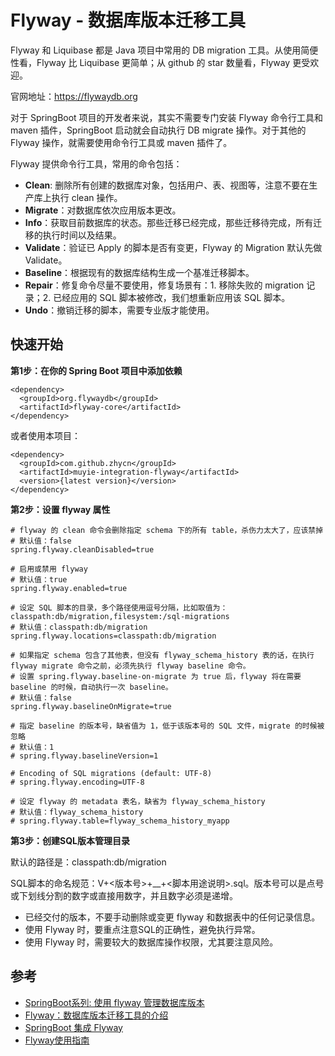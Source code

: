 # Flyway - 数据库版本迁移工具

Flyway 和 Liquibase 都是 Java 项目中常用的 DB migration 工具。从使用简便性看，Flyway 比 Liquibase 更简单；从 github 的 star 数量看，Flyway 更受欢迎。

官网地址：https://flywaydb.org

对于 SpringBoot 项目的开发者来说，其实不需要专门安装 Flyway 命令行工具和 maven 插件，SpringBoot 启动就会自动执行 DB migrate 操作。对于其他的 Flyway 操作，就需要使用命令行工具或 maven 插件了。

Flyway 提供命令行工具，常用的命令包括：

- **Clean**: 删除所有创建的数据库对象，包括用户、表、视图等，注意不要在生产库上执行 clean 操作。
- **Migrate**：对数据库依次应用版本更改。
- **Info**：获取目前数据库的状态。那些迁移已经完成，那些迁移待完成，所有迁移的执行时间以及结果。
- **Validate**：验证已 Apply 的脚本是否有变更，Flyway 的 Migration 默认先做 Validate。
- **Baseline**：根据现有的数据库结构生成一个基准迁移脚本。
- **Repair**：修复命令尽量不要使用，修复场景有：1. 移除失败的 migration 记录；2. 已经应用的 SQL 脚本被修改，我们想重新应用该 SQL 脚本。
- **Undo**：撤销迁移的脚本，需要专业版才能使用。

## 快速开始

**第1步：在你的 Spring Boot 项目中添加依赖**

```
<dependency>
  <groupId>org.flywaydb</groupId>
  <artifactId>flyway-core</artifactId>
</dependency>
```

或者使用本项目：

```
<dependency>
  <groupId>com.github.zhycn</groupId>
  <artifactId>muyie-integration-flyway</artifactId>
  <version>{latest version}</version>
</dependency>
```

**第2步：设置 flyway 属性**

```
# flyway 的 clean 命令会删除指定 schema 下的所有 table，杀伤力太大了，应该禁掉
# 默认值：false
spring.flyway.cleanDisabled=true

# 启用或禁用 flyway
# 默认值：true
spring.flyway.enabled=true

# 设定 SQL 脚本的目录，多个路径使用逗号分隔，比如取值为：classpath:db/migration,filesystem:/sql-migrations
# 默认值：classpath:db/migration
spring.flyway.locations=classpath:db/migration

# 如果指定 schema 包含了其他表，但没有 flyway_schema_history 表的话，在执行 flyway migrate 命令之前，必须先执行 flyway baseline 命令。
# 设置 spring.flyway.baseline-on-migrate 为 true 后，flyway 将在需要 baseline 的时候，自动执行一次 baseline。 
# 默认值：false
spring.flyway.baselineOnMigrate=true

# 指定 baseline 的版本号，缺省值为 1，低于该版本号的 SQL 文件，migrate 的时候被忽略
# 默认值：1
# spring.flyway.baselineVersion=1 

# Encoding of SQL migrations (default: UTF-8)
# spring.flyway.encoding=UTF-8

# 设定 flyway 的 metadata 表名，缺省为 flyway_schema_history
# 默认值：flyway_schema_history
# spring.flyway.table=flyway_schema_history_myapp
```

**第3步：创建SQL版本管理目录**

默认的路径是：classpath:db/migration

SQL脚本的命名规范：V+<版本号>+__+<脚本用途说明>.sql。版本号可以是点号或下划线分割的数字或直接用数字，并且数字必须是递增。

- 已经交付的版本，不要手动删除或变更 flyway 和数据表中的任何记录信息。
- 使用 Flyway 时，要重点注意SQL的正确性，避免执行异常。
- 使用 Flyway 时，需要较大的数据库操作权限，尤其要注意风险。

## 参考

- [SpringBoot系列: 使用 flyway 管理数据库版本](https://www.cnblogs.com/harrychinese/p/springboot_flyway.html)
- [Flyway：数据库版本迁移工具的介绍](https://www.jianshu.com/p/b321dafdfe83)
- [SpringBoot 集成 Flyway](https://www.jianshu.com/p/779c2b4c053c)
- [Flyway使用指南](https://www.cnblogs.com/417xiaoliu/p/11124080.html)